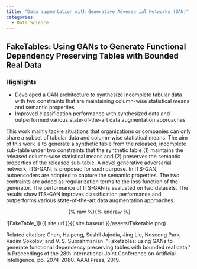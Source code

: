 ```yaml
---
title: "Data augmentation with Generative Adversarial Networks (GAN)"
categories:
  - Data Science
---
```


## FakeTables: Using GANs to Generate Functional Dependency Preserving Tables with Bounded Real Data
### Highlights
- Developed a GAN architecture to synthesize incomplete tabular data with two constraints that are maintaining column-wise statistical means and semantic properties 
- Improved classification performance with synthesized data and outperformed various state-of-the-art data augmentation approaches

This work mainly tackle situations that organizations or companies can only share a subset of tabular data and column-wise statistical means. The aim of this work is to generate a synthetic table from the released, incomplete sub-table under two constraints that the synthetic table (1) maintains the released column-wise statistical means and (2) preserves the semantic properties of the released sub-table. A novel generative adversarial network, ITS-GAN, is proposed for such purpose. In ITS-GAN, autoencoders are adopted to capture the semantic properties. The two contraints are added as regularization terms to the loss function of the generator. The performance of ITS-GAN is evaluated on two datasets. The results show ITS-GAN improves classification performance and outperforms various state-of-the-art data augmentation approaches.

<div align="center">
  
  {% raw %}<img src="{{ site.url }}{{ site.baseurl }}/assets/Faketable.png" alt="">{% endraw %}

</div>

![FakeTable_1]({{ site.url }}{{ site.baseurl }}/assets/Faketable.png)

Related citation: Chen, Haipeng, Sushil Jajodia, Jing Liu, Noseong Park, Vadim Sokolov, and V. S. Subrahmanian. "Faketables: using GANs to generate functional dependency preserving tables with bounded real data." In Proceedings of the 28th International Joint Conference on Artificial Intelligence, pp. 2074-2080. AAAI Press, 2019.
